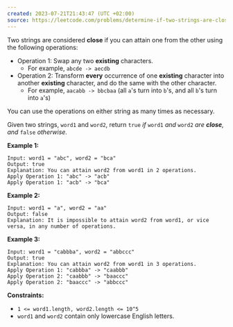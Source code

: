 ```yaml
---
created: 2023-07-21T21:43:47 (UTC +02:00)
source: https://leetcode.com/problems/determine-if-two-strings-are-close/?envType=study-plan-v2&envId=leetcode-75
---
```

Two strings are considered **close** if you can attain one from the other using the following operations:

-   Operation 1: Swap any two **existing** characters.
    -   For example, `abcde -> aecdb`
-   Operation 2: Transform **every** occurrence of one **existing** character into another **existing** character, and do the same with the other character.
    -   For example, `aacabb -> bbcbaa` (all `a`'s turn into `b`'s, and all `b`'s turn into `a`'s)

You can use the operations on either string as many times as necessary.

Given two strings, `word1` and `word2`, return `true` _if_ `word1` _and_ `word2` _are **close**, and_ `false` _otherwise._

**Example 1:**

```
Input: word1 = "abc", word2 = "bca"
Output: true
Explanation: You can attain word2 from word1 in 2 operations.
Apply Operation 1: "abc" -> "acb"
Apply Operation 1: "acb" -> "bca"

```

**Example 2:**

```
Input: word1 = "a", word2 = "aa"
Output: false
Explanation: It is impossible to attain word2 from word1, or vice versa, in any number of operations.

```

**Example 3:**

```
Input: word1 = "cabbba", word2 = "abbccc"
Output: true
Explanation: You can attain word2 from word1 in 3 operations.
Apply Operation 1: "cabbba" -> "caabbb"
Apply Operation 2: "caabbb" -> "baaccc"
Apply Operation 2: "baaccc" -> "abbccc"

```

**Constraints:**

-   `1 <= word1.length, word2.length <= 10^5`
-   `word1` and `word2` contain only lowercase English letters.
